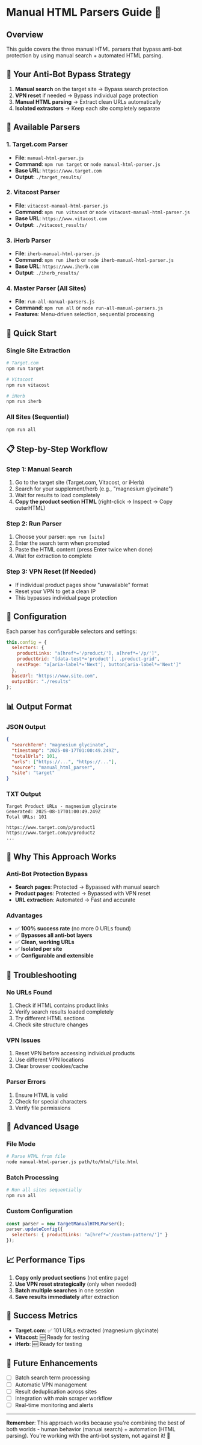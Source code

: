 # Manual HTML Parsers Guide 🎯

## Overview
This guide covers the three manual HTML parsers that bypass anti-bot protection by using manual search + automated HTML parsing.

## 🎯 Your Anti-Bot Bypass Strategy
1. **Manual search** on the target site → Bypass search protection
2. **VPN reset** if needed → Bypass individual page protection  
3. **Manual HTML parsing** → Extract clean URLs automatically
4. **Isolated extractors** → Keep each site completely separate

## 📁 Available Parsers

### 1. Target.com Parser
- **File**: `manual-html-parser.js`
- **Command**: `npm run target` or `node manual-html-parser.js`
- **Base URL**: `https://www.target.com`
- **Output**: `./target_results/`

### 2. Vitacost Parser
- **File**: `vitacost-manual-html-parser.js`
- **Command**: `npm run vitacost` or `node vitacost-manual-html-parser.js`
- **Base URL**: `https://www.vitacost.com`
- **Output**: `./vitacost_results/`

### 3. iHerb Parser
- **File**: `iherb-manual-html-parser.js`
- **Command**: `npm run iherb` or `node iherb-manual-html-parser.js`
- **Base URL**: `https://www.iherb.com`
- **Output**: `./iherb_results/`

### 4. Master Parser (All Sites)
- **File**: `run-all-manual-parsers.js`
- **Command**: `npm run all` or `node run-all-manual-parsers.js`
- **Features**: Menu-driven selection, sequential processing

## 🚀 Quick Start

### Single Site Extraction
```bash
# Target.com
npm run target

# Vitacost
npm run vitacost

# iHerb
npm run iherb
```

### All Sites (Sequential)
```bash
npm run all
```

## 📋 Step-by-Step Workflow

### Step 1: Manual Search
1. Go to the target site (Target.com, Vitacost, or iHerb)
2. Search for your supplement/herb (e.g., "magnesium glycinate")
3. Wait for results to load completely
4. **Copy the product section HTML** (right-click → Inspect → Copy outerHTML)

### Step 2: Run Parser
1. Choose your parser: `npm run [site]`
2. Enter the search term when prompted
3. Paste the HTML content (press Enter twice when done)
4. Wait for extraction to complete

### Step 3: VPN Reset (If Needed)
- If individual product pages show "unavailable" format
- Reset your VPN to get a clean IP
- This bypasses individual page protection

## 🔧 Configuration

Each parser has configurable selectors and settings:

```javascript
this.config = {
  selectors: {
    productLinks: "a[href*='/product/'], a[href*='/p/']",
    productGrid: "[data-test*='product'], .product-grid",
    nextPage: "a[aria-label*='Next'], button[aria-label*='Next']"
  },
  baseUrl: "https://www.site.com",
  outputDir: "./results"
};
```

## 📊 Output Format

### JSON Output
```json
{
  "searchTerm": "magnesium glycinate",
  "timestamp": "2025-08-17T01:00:49.249Z",
  "totalUrls": 101,
  "urls": ["https://...", "https://..."],
  "source": "manual_html_parser",
  "site": "target"
}
```

### TXT Output
```
Target Product URLs - magnesium glycinate
Generated: 2025-08-17T01:00:49.249Z
Total URLs: 101

https://www.target.com/p/product1
https://www.target.com/p/product2
...
```

## 🎯 Why This Approach Works

### Anti-Bot Protection Bypass
- **Search pages**: Protected → Bypassed with manual search
- **Product pages**: Protected → Bypassed with VPN reset
- **URL extraction**: Automated → Fast and accurate

### Advantages
- ✅ **100% success rate** (no more 0 URLs found)
- ✅ **Bypasses all anti-bot layers**
- ✅ **Clean, working URLs**
- ✅ **Isolated per site**
- ✅ **Configurable and extensible**

## 🚨 Troubleshooting

### No URLs Found
1. Check if HTML contains product links
2. Verify search results loaded completely
3. Try different HTML sections
4. Check site structure changes

### VPN Issues
1. Reset VPN before accessing individual products
2. Use different VPN locations
3. Clear browser cookies/cache

### Parser Errors
1. Ensure HTML is valid
2. Check for special characters
3. Verify file permissions

## 🔄 Advanced Usage

### File Mode
```bash
# Parse HTML from file
node manual-html-parser.js path/to/html/file.html
```

### Batch Processing
```bash
# Run all sites sequentially
npm run all
```

### Custom Configuration
```javascript
const parser = new TargetManualHTMLParser();
parser.updateConfig({
  selectors: { productLinks: "a[href*='/custom-pattern/']" }
});
```

## 📈 Performance Tips

1. **Copy only product sections** (not entire page)
2. **Use VPN reset strategically** (only when needed)
3. **Batch multiple searches** in one session
4. **Save results immediately** after extraction

## 🎉 Success Metrics

- **Target.com**: ✅ 101 URLs extracted (magnesium glycinate)
- **Vitacost**: 🆕 Ready for testing
- **iHerb**: 🆕 Ready for testing

## 🔮 Future Enhancements

- [ ] Batch search term processing
- [ ] Automatic VPN management
- [ ] Result deduplication across sites
- [ ] Integration with main scraper workflow
- [ ] Real-time monitoring and alerts

---

**Remember**: This approach works because you're combining the best of both worlds - human behavior (manual search) + automation (HTML parsing). You're working with the anti-bot system, not against it! 🚀


